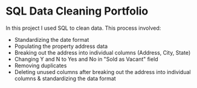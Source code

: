 # SQL Data Cleaning Portfolio
In this project I used SQL to clean data. 
This process involved:
- Standardizing the date format
- Populating the property address data
- Breaking out the address into individual columns (Address, City, State)
- Changing Y and N to Yes and No in "Sold as Vacant" field
- Removing duplicates
- Deleting unused columns after breaking out the address into individual columns & standardizing the data format
